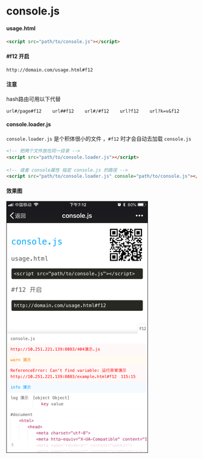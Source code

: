 # console.js

#### usage.html ####
```html
<script src="path/to/console.js"></script>
```

#### #f12 开启 ####
```
http://domain.com/usage.html#f12
```

#### 注意 ####
hash路由可用以下代替
```
url#/page#f12    url##f12    url#/#f12    url?f12    url?k=v&f12
 ```

#### console.loader.js ####
```console.loader.js``` 是个积体很小的文件 ，```#f12``` 时才会自动去加载 ```console.js```  

```html
<!-- 把两个文件放在同一目录 -->
<script src="path/to/console.loader.js"></script>

<!-- 或者 console属性 指定 console.js 的路径 -->
<script src="path/to/console.loader.js" console="path/to/console.js"></script>
```

#### 效果图 ####
![console](e.375.png)  
